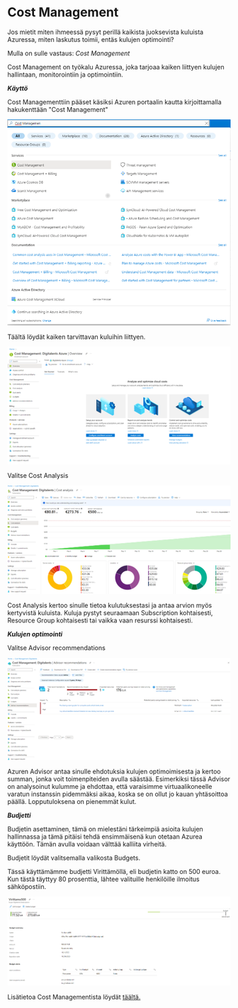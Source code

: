 # Cost Management

Jos mietit miten ihmeessä pysyt perillä kaikista juoksevista kuluista Azuressa, miten laskutus toimii, entäs kulujen optimointi?

Mulla on sulle vastaus: *Cost Management*

Cost Management on työkalu Azuressa, joka tarjoaa kaiken liittyen kulujen hallintaan,  monitorointiin ja optimointiin.

***Käyttö***

Cost Managementtiin pääset käsiksi Azuren portaalin kautta kirjoittamalla hakukenttään "Cost Management"

![cost](../kuvat/cost.png)

Täältä löydät kaiken tarvittavan kuluihin liittyen.

![cost2](../kuvat/cost2.png)

Valitse Cost Analysis

![cost3](../kuvat/cost3.png)

Cost Analysis kertoo sinulle tietoa kulutuksestasi ja antaa arvion myös kertyvistä kuluista. Kuluja pystyt seuraamaan Subscription kohtaisesti, Resource Group kohtaisesti tai vaikka vaan resurssi kohtaisesti.

***Kulujen optimointi***

Valitse Advisor recommendations

![cost4](../kuvat/cost4.png)

Azuren Advisor antaa sinulle ehdotuksia kulujen optimoimisesta ja kertoo summan, jonka voit toimenpiteiden avulla säästää. Esimerkiksi tässä Advisor on analysoinut kulumme ja ehdottaa, että varaisimme virtuaalikoneelle varatun instanssin pidemmäksi aikaa, koska se on ollut jo kauan yhtäsoittoa päällä. Lopputuloksena on pienemmät kulut.

***Budjetti***

Budjetin asettaminen, tämä on mielestäni tärkeimpiä asioita kulujen hallinnassa ja tämä pitäisi tehdä ensimmäisenä kun otetaan Azurea käyttöön. Tämän avulla voidaan välttää kalliita virheitä.

Budjetit löydät valitsemalla valikosta Budgets.

Tässä käyttämämme budjetti Virittämöllä, eli budjetin katto on 500 euroa. Kun tästä täyttyy 80 prosenttia, lähtee valituille henkilöille ilmoitus sähköpostiin. 

![cost5](../kuvat/cost5.png)

Lisätietoa Cost Managementista löydät [täältä.](https://learn.microsoft.com/en-us/azure/cost-management-billing/)
